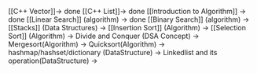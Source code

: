 [[C++ Vector]]-> done
[[C++ List]]-> done
[[Introduction to Algorithm]] -> done
[[Linear Search]] (algorithm) -> done
[[Binary Search]] (algorithm) -> 
[[Stacks]] (Data Structures) -> 
[[Insertion Sort]] (Algorithm) -> 
[[Selection Sort]] (Algorithm) -> 
Divide and Conquer (DSA Concept) -> 
Mergesort(Algorithm) -> 
Quicksort(Algorithm) -> 
hashmap/hashset/dictionary (DataStructure) ->
Linkedlist and its operation(DataStructure) -> 
